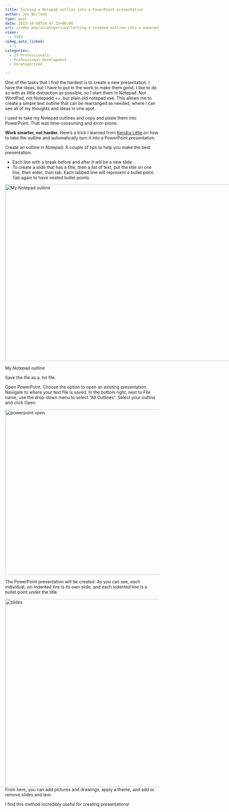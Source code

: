 ```yaml
---
title: Turning a Notepad outline into a PowerPoint presentation
author: Jes Borland
type: post
date: 2015-10-08T14:47:33+00:00
url: /index.php/uncategorized/turning-a-notepad-outline-into-a-powerpoint-presentation/
views:
  - 5383
rp4wp_auto_linked:
  - 1
categories:
  - IT Professionals
  - Professional Development
  - Uncategorized

---
```

One of the tasks that I find the hardest is to create a new presentation. I have the ideas, but I have to put in the work to make them good. I like to do so with as little distraction as possible, so I start them in Notepad. Not WordPad, not Notepadd ++, but plain old notepad.exe. This allows me to create a simple text outline that can be rearranged as needed, where I can see all of my thoughts and ideas in one spot.

I used to take my Notepad outlines and copy and paste them into PowerPoint. That was time-consuming and error-prone.

**Work smarter, not harder.** Here&#8217;s a trick I learned from <a href="http://www.brentozar.com/team/kendra-little/" target="_blank">Kendra Little</a> on how to take the outline and automatically turn it into a PowerPoint presentation.

Create an outline in Notepad. A couple of tips to help you make the best presentation:

  * Each line with a break before and after it will be a new slide.
  * To create a slide that has a title, then a list of text, put the title on one line, then enter, then tab. Each tabbed line will represent a bullet point. Tab again to have nested bullet points.

<div id="attachment_4211" style="width: 784px" class="wp-caption aligncenter">
  <a href="/wp-content/uploads/2015/10/notepad-outline.png"><img class="size-full wp-image-4211" src="/wp-content/uploads/2015/10/notepad-outline.png" alt="My Notepad outline" width="774" height="577" srcset="/wp-content/uploads/2015/10/notepad-outline.png 774w, /wp-content/uploads/2015/10/notepad-outline-300x223.png 300w" sizes="(max-width: 774px) 100vw, 774px" /></a>
  
  <p class="wp-caption-text">
    My Notepad outline
  </p>
</div>

Save the file as a .txt file.

Open PowerPoint. Choose the option to open an existing presentation. Navigate to where your text file is saved. In the bottom right, next to File name, use the drop-down menu to select &#8220;All Outlines&#8221;. Select your outline and click Open.

[<img class="aligncenter size-full wp-image-4212" src="/wp-content/uploads/2015/10/powerpoint-open.png" alt="powerpoint open" width="957" height="540" srcset="/wp-content/uploads/2015/10/powerpoint-open.png 957w, /wp-content/uploads/2015/10/powerpoint-open-300x169.png 300w" sizes="(max-width: 957px) 100vw, 957px" />][1]

The PowerPoint presentation will be created. As you can see, each individual, un-indented line is its own slide, and each indented line is a bullet point under the title.

[<img class="aligncenter size-full wp-image-4213" src="/wp-content/uploads/2015/10/slides.png" alt="slides" width="1359" height="614" srcset="/wp-content/uploads/2015/10/slides.png 1359w, /wp-content/uploads/2015/10/slides-300x135.png 300w, /wp-content/uploads/2015/10/slides-1024x462.png 1024w" sizes="(max-width: 1359px) 100vw, 1359px" />][2]From here, you can add pictures and drawings, apply a theme, and add or remove slides and text.

I find this method incredibly useful for creating presentations!

&nbsp;

 [1]: /wp-content/uploads/2015/10/powerpoint-open.png
 [2]: /wp-content/uploads/2015/10/slides.png